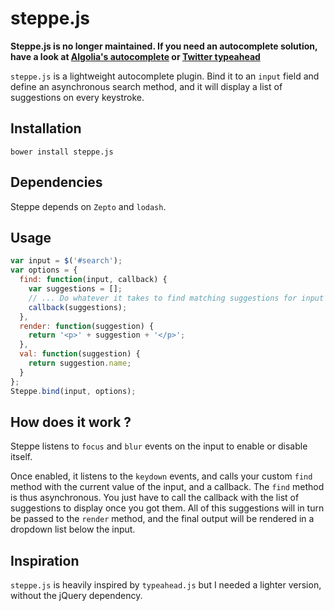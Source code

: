 # steppe.js

__Steppe.js is no longer maintained. If you need an autocomplete solution, have
a look at [Algolia's autocomplete](https://github.com/algolia/autocomplete.js)
or [Twitter typeahead](https://github.com/twitter/typeahead.js)__

`steppe.js` is a lightweight autocomplete plugin. Bind it to an `input` field
and define an asynchronous search method, and it will display a list of
suggestions on every keystroke.

## Installation

```
bower install steppe.js
```

## Dependencies

Steppe depends on `Zepto` and `lodash`.

## Usage

```js
var input = $('#search');
var options = {
  find: function(input, callback) {
    var suggestions = [];
    // ... Do whatever it takes to find matching suggestions for input ...
    callback(suggestions);
  },
  render: function(suggestion) {
    return '<p>' + suggestion + '</p>';
  },
  val: function(suggestion) {
    return suggestion.name;
  }
};
Steppe.bind(input, options);
```

## How does it work ?

Steppe listens to `focus` and `blur` events on the input to enable or disable
itself.

Once enabled, it listens to the `keydown` events, and calls your custom `find`
method with the current value of the input, and a callback. The `find` method
is thus asynchronous. You just have to call the callback with the list of
suggestions to display once you got them. All of this suggestions will in turn
be passed to the `render` method, and the final output will be rendered in
a dropdown list below the input.

## Inspiration

`steppe.js` is heavily inspired by `typeahead.js` but I needed a lighter
version, without the jQuery dependency.
